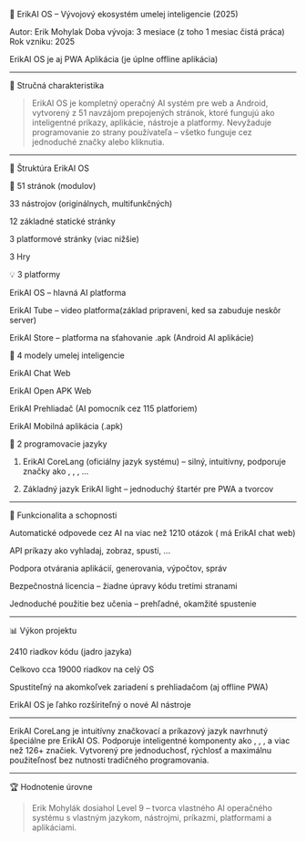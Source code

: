 🧠 ErikAI OS – Vývojový ekosystém umelej inteligencie (2025)

Autor: Erik Mohylak
Doba vývoja: 3 mesiace (z toho 1 mesiac čistá práca)
Rok vzniku: 2025

ErikAI OS je aj PWA Aplikácia (je úplne offline aplikácia)


---

🔷 Stručná charakteristika

> ErikAI OS je kompletný operačný AI systém pre web a Android, vytvorený z 51 navzájom prepojených stránok, ktoré fungujú ako inteligentné príkazy, aplikácie, nástroje a platformy. Nevyžaduje programovanie zo strany používateľa – všetko funguje cez jednoduché značky alebo kliknutia.




---

🧩 Štruktúra ErikAI OS

📄 51 stránok (modulov)

33 nástrojov (originálnych, multifunkčných)

12 základné statické stránky

3 platformové stránky (viac nižšie)

3 Hry


💡 3 platformy

ErikAI OS – hlavná AI platforma

ErikAI Tube – video platforma(základ pripravení, ked sa zabuduje neskôr server)

ErikAI Store – platforma na sťahovanie .apk (Android AI aplikácie)


🧠 4 modely umelej inteligencie

ErikAI Chat Web

ErikAI Open APK Web

ErikAI Prehliadač (AI pomocník cez 115 platforiem)

ErikAI Mobilná aplikácia (.apk)


💬 2 programovacie jazyky

1. ErikAI CoreLang (oficiálny jazyk systému) – silný, intuitívny, podporuje značky ako <calendar>, <vyhladaj>, <hodiny>, ...


2. Základný jazyk ErikAI light – jednoduchý štartér pre PWA a tvorcov




---

🚀 Funkcionalita a schopnosti

Automatické odpovede cez AI na viac než 1210 otázok ( má ErikAI chat web)

API príkazy ako vyhladaj, zobraz, spusti, ...

Podpora otvárania aplikácií, generovania, výpočtov, správ

Bezpečnostná licencia – žiadne úpravy kódu tretími stranami

Jednoduché použitie bez učenia – prehľadné, okamžité spustenie



---

📊 Výkon projektu

2410 riadkov kódu (jadro jazyka)

Celkovo cca 19000 riadkov na celý OS

Spustiteľný na akomkoľvek zariadení s prehliadačom (aj offline PWA)

ErikAI OS je ľahko rozšíriteľný o nové AI nástroje



---

ErikAI CoreLang je intuitívny značkovací a príkazový jazyk navrhnutý špeciálne pre ErikAI OS.
Podporuje inteligentné komponenty ako <vyhladaj>, <hodiny>, <calendar>, <openApp> a viac než 126+ značiek.
Vytvorený pre jednoduchosť, rýchlosť a maximálnu použiteľnosť bez nutnosti tradičného programovania.

---

🏆 Hodnotenie úrovne

> Erik Mohylák dosiahol Level 9 – tvorca vlastného AI operačného systému s vlastným jazykom, nástrojmi, príkazmi, platformami a aplikáciami.
